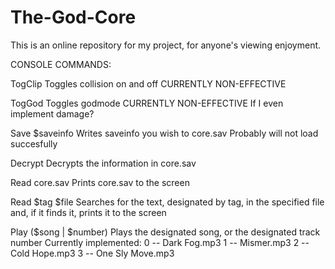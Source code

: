 # The-God-Core

This is an online repository for my project, for anyone's viewing enjoyment.

CONSOLE COMMANDS:

TogClip
	Toggles collision on and off
	CURRENTLY NON-EFFECTIVE

TogGod
	Toggles godmode
	CURRENTLY NON-EFFECTIVE
	If I even implement damage?

Save $saveinfo
	Writes saveinfo you wish to core.sav
	Probably will not load succesfully

Decrypt
	Decrypts the information in core.sav

Read core.sav 
	Prints core.sav to the screen

Read $tag $file
	Searches for the text, designated by tag, in the specified file and, if it finds it, prints it to the screen

Play ($song | $number)
	Plays the designated song, or the designated track number
	Currently implemented:
		0 -- Dark Fog.mp3
		1 -- Mismer.mp3
		2 -- Cold Hope.mp3
		3 -- One Sly Move.mp3